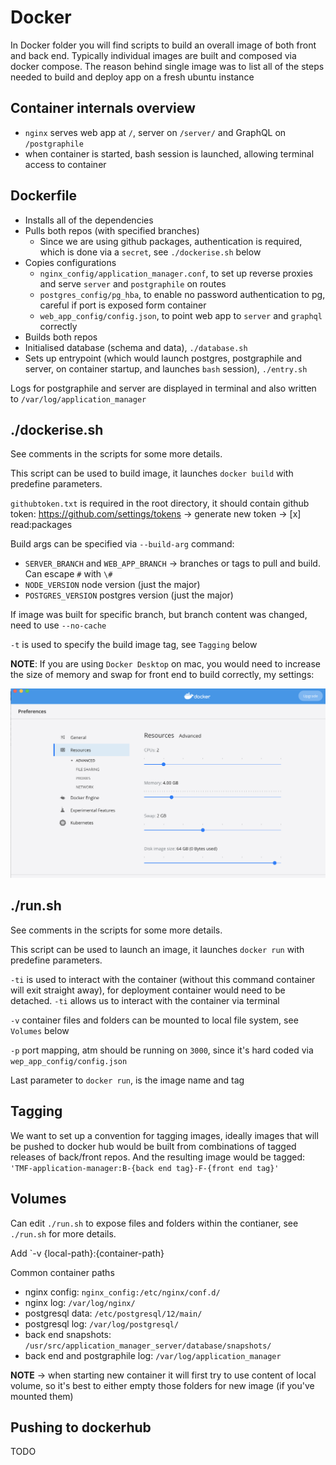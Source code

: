 # Docker

In Docker folder you will find scripts to build an overall image of both front and back end. Typically individual images are built and composed via docker compose. The reason behind single image was to list all of the steps needed to build and deploy app on a fresh ubuntu instance

## Container internals overview

- `nginx` serves web app at `/`, server on `/server/` and GraphQL on `/postgraphile`
- when container is started, bash session is launched, allowing terminal access to container

## Dockerfile

- Installs all of the dependencies
- Pulls both repos (with specified branches)
  - Since we are using github packages, authentication is required, which is done via a `secret`, see `./dockerise.sh` below
- Copies configurations
  - `nginx_config/application_manager.conf`, to set up reverse proxies and serve `server` and `postgraphile` on routes
  - `postgres_config/pg_hba`, to enable no password authentication to pg, careful if port is exposed form container
  - `web_app_config/config.json`, to point web app to `server` and `graphql` correctly
- Builds both repos
- Initialised database (schema and data), `./database.sh`
- Sets up entrypoint (which would launch postgres, postgraphile and server, on container startup, and launches `bash` session), `./entry.sh`

Logs for postgraphile and server are displayed in terminal and also written to `/var/log/application_manager`

## ./dockerise.sh

See comments in the scripts for some more details.

This script can be used to build image, it launches `docker build` with predefine parameters.

`githubtoken.txt` is required in the root directory, it should contain github token: https://github.com/settings/tokens -> generate new token -> [x] read:packages

Build args can be specified via `--build-arg` command:

- `SERVER_BRANCH` and `WEB_APP_BRANCH` -> branches or tags to pull and build. Can escape `#` with `\#`
- `NODE_VERSION` node version (just the major)
- `POSTGRES_VERSION` postgres version (just the major)

If image was built for specific branch, but branch content was changed, need to use `--no-cache`

`-t` is used to specify the build image tag, see `Tagging` below

**NOTE**: If you are using `Docker Desktop` on mac, you would need to increase the size of memory and swap for front end to build correctly, my settings:

![Docker Desktop Settings](images/docker-desktop-settings.png)

## ./run.sh

See comments in the scripts for some more details.

This script can be used to launch an image, it launches `docker run` with predefine parameters.

`-ti` is used to interact with the container (without this command container will exit straight away), for deployment container would need to be detached. `-ti` allows us to interact with the container via terminal

`-v` container files and folders can be mounted to local file system, see `Volumes` below

`-p` port mapping, atm should be running on `3000`, since it's hard coded via `wep_app_config/config.json`

Last parameter to `docker run`, is the image name and tag

## Tagging

We want to set up a convention for tagging images, ideally images that will be pushed to docker hub would be built from combinations of tagged releases of back/front repos. And the resulting image would be tagged: `'TMF-application-manager:B-{back end tag}-F-{front end tag}'`

## Volumes

Can edit `./run.sh` to expose files and folders within the contianer, see `./run.sh` for more details.

Add `-v {local-path}:{container-path}

Common container paths

- nginx config: `nginx_config:/etc/nginx/conf.d/`
- nginx log: `/var/log/nginx/`
- postgresql data: `/etc/postgresql/12/main/`
- postgresql log: `/var/log/postgresql/`
- back end snapshots: `/usr/src/application_manager_server/database/snapshots/`
- back end and postgraphile log: `/var/log/application_manager`

**NOTE** -> when starting new container it will first try to use content of local volume, so it's best to either empty those folders for new image (if you've mounted them)

## Pushing to dockerhub

TODO

